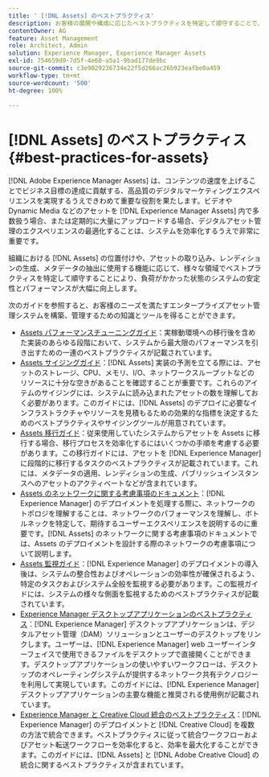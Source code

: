```yaml
---
title: ' [!DNL Assets] のベストプラクティス'
description: お客様の展開や構成に応じたベストプラクティスを特定して順守することで、負荷状態でのシステムの安定性とパフォーマンスを向上させます。
contentOwner: AG
feature: Asset Management
role: Architect, Admin
solution: Experience Manager, Experience Manager Assets
exl-id: 754659d0-7d5f-4e60-a5a1-9bad177de9bc
source-git-commit: c3e9029236734e22f5d266ac26b923eafbe0a459
workflow-type: tm+mt
source-wordcount: '500'
ht-degree: 100%

---
```


# [!DNL Assets] のベストプラクティス {#best-practices-for-assets}

[!DNL Adobe Experience Manager Assets] は、コンテンツの速度を上げることでビジネス目標の達成に貢献する、高品質のデジタルマーケティングエクスペリエンスを実現するうえできわめて重要な役割を果たします。ビデオや Dynamic Media などのアセットを [!DNL Experience Manager Assets] 内で多数扱う場合、または定期的に大量にアップロードする場合、デジタルアセット管理のエクスペリエンスの最適化することは、システムを効率化するうえで非常に重要です。

組織における [!DNL Assets] の位置付けや、アセットの取り込み、レンディションの生成、メタデータの抽出に使用する機能に応じて、様々な領域でベストプラクティスを特定して順守することにより、負荷がかかった状態のシステムの安定性とパフォーマンスが大幅に向上します。

次のガイドを参照すると、お客様のニーズを満たすエンタープライズアセット管理システムを構築、管理するための知識とツールを得ることができます。

* [Assets パフォーマンスチューニングガイド](/help/assets/performance-tuning-guidelines.md)：実稼動環境への移行後を含めた実装のあらゆる段階において、システムから最大限のパフォーマンスを引き出すための一連のベストプラクティスが記載されています。
* [Assets サイジングガイド](/help/assets/assets-sizing-guide.md)：[!DNL Assets] 実装の予測を立てる際には、アセットのストレージ、CPU、メモリ、I/O、ネットワークスループットなどのリソースに十分な空きがあることを確認することが重要です。これらのアイテムのサイジングには、システムに読み込まれたアセットの数を理解しておく必要があります。このガイドには、[!DNL Assets] のデプロイに必要なインフラストラクチャやリソースを見積もるための効果的な指標を決定するためのベストプラクティスやサイジングツールが用意されています。
* [Assets 移行ガイド](/help/assets/assets-migration-guide.md)：従来使用していたシステムからアセットを Assets に移行する場合、移行プロセスを効率化するにはいくつかの手順を考慮する必要があります。この移行ガイドには、アセットを [!DNL Experience Manager] に段階的に移行するタスクのベストプラクティスが記載されています。これには、メタデータの適用、レンディションの生成、パブリッシュインスタンスへのアセットのアクティベートなどが含まれています。
* [Assets のネットワークに関する考慮事項のドキュメント](/help/assets/assets-network-considerations.md)：[!DNL Experience Manager] のデプロイメントを処理する際に、ネットワークのトポロジを理解することは、ネットワークのパフォーマンスを理解し、ボトルネックを特定して、期待するユーザーエクスペリエンスを説明するのに重要です。[!DNL Assets] のネットワークに関する考慮事項のドキュメントでは、Assets のデプロイメントを設計する際のネットワークの考慮事項について説明します。
* [Assets 監視ガイド](/help/assets/assets-monitoring-best-practices.md)：[!DNL Experience Manager] のデプロイメントの導入後は、システムの整合性およびオペレーションの効率性が確保されるよう、特定のタスクおよびシステム全般を監視する必要があります。この監視ガイドには、システムの様々な側面を監視するためのベストプラクティスが記載されています。
* [Experience Manager デスクトップアプリケーションのベストプラクティス](https://experienceleague.adobe.com/docs/experience-manager-desktop-app/using/introduction.html?lang=ja)：[!DNL Experience Manager] デスクトップアプリケーションは、デジタルアセット管理（DAM）ソリューションとユーザーのデスクトップをリンクします。ユーザーは、[!DNL Experience Manager] web ユーザーインターフェイスで使用できるファイルをデスクトップで直接開くことができます。デスクトップアプリケーションの使いやすいワークフローは、デスクトップのオペレーティングシステムが提供するネットワーク共有テクノロジーを利用して実現しています。このガイドには、[!DNL Experience Manager] デスクトップアプリケーションの主要な機能と推奨される使用例が記載されています。
* [Experience Manager と Creative Cloud 統合のベストプラクティス](/help/assets/aem-cc-integration-best-practices.md)：[!DNL Experience Manager] のデプロイメントと [!DNL Creative Cloud] を複数の方法で統合できます。ベストプラクティスに従って統合ワークフローおよびアセット転送ワークフローを効率化すると、効率を最大化することができます。このガイドには、[!DNL Assets] と [!DNL Adobe Creative Cloud] の統合に関するベストプラクティスが含まれています。
